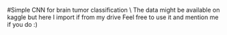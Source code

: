 #Simple CNN for brain tumor classification
\\
The data might be available on kaggle but here I import if from my drive
Feel free to use it and mention me if you do :)

